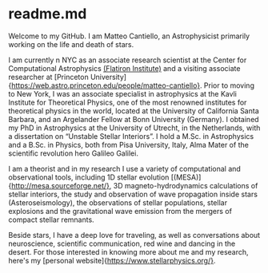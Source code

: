 # readme.md
Welcome to my GitHub. I am Matteo Cantiello, an Astrophysicist primarily working on the life and death of stars. 

I am currently  n NYC as an associate research scientist at the Center for Computational Astrophysics [(Flatiron Institute)](https://www.simonsfoundation.org/flatiron/) and a visiting associate researcher at [Princeton University]{https://web.astro.princeton.edu/people/matteo-cantiello}.  Prior to moving to New York, I was an associate specialist in astrophysics at the Kavli Institute for Theoretical Physics, one of the most renowned institutes for theoretical physics in the world, located at the University of California Santa Barbara, and an Argelander Fellow at Bonn University (Germany). I obtained my PhD in Astrophysics at the University of Utrecht, in the Netherlands, with a dissertation on “Unstable Stellar Interiors”. I hold a M.Sc. in Astrophysics and a B.Sc. in Physics, both from Pisa University, Italy, Alma Mater of the scientific revolution hero Galileo Galilei. 

I am a theorist and in my research I use a variety of computational and observational tools, including 1D stellar evolution [(MESA)]{http://mesa.sourceforge.net/}, 3D magneto-hydrodynamics calculations of stellar interiors, the study and observation of wave propagation inside stars (Asteroseismology), the observations of stellar populations, stellar explosions and the gravitational wave emission from the mergers of compact stellar remnants.

Beside stars, I have a deep love for traveling, as well as conversations about neuroscience, scientific communication, red wine and dancing in the desert.
For those interested in knowing more about me and my research, here's my [personal website]{https://www.stellarphysics.org/}.
